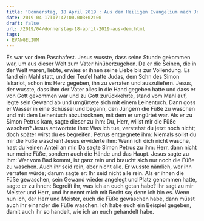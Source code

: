 ```yaml
---
title: 'Donnerstag, 18 April 2019 : Aus dem Heiligen Evangelium nach Johannes - Joh 13,1-15.'
date: 2019-04-17T17:47:00.003+02:00
draft: false
url: /2019/04/donnerstag-18-april-2019-aus-dem.html
tags: 
- EVANGELIUM
---
```


Es war vor dem Paschafest. Jesus wusste, dass seine Stunde gekommen war, um aus dieser Welt zum Vater hinüberzugehen. Da er die Seinen, die in der Welt waren, liebte, erwies er ihnen seine Liebe bis zur Vollendung. Es fand ein Mahl statt, und der Teufel hatte Judas, dem Sohn des Simon Iskariot, schon ins Herz gegeben, ihn zu verraten und auszuliefern. Jesus, der wusste, dass ihm der Vater alles in die Hand gegeben hatte und dass er von Gott gekommen war und zu Gott zurückkehrte, stand vom Mahl auf, legte sein Gewand ab und umgürtete sich mit einem Leinentuch. Dann goss er Wasser in eine Schüssel und begann, den Jüngern die Füße zu waschen und mit dem Leinentuch abzutrocknen, mit dem er umgürtet war. Als er zu Simon Petrus kam, sagte dieser zu ihm: Du, Herr, willst mir die Füße waschen? Jesus antwortete ihm: Was ich tue, verstehst du jetzt noch nicht; doch später wirst du es begreifen. Petrus entgegnete ihm: Niemals sollst du mir die Füße waschen! Jesus erwiderte ihm: Wenn ich dich nicht wasche, hast du keinen Anteil an mir. Da sagte Simon Petrus zu ihm: Herr, dann nicht nur meine Füße, sondern auch die Hände und das Haupt. Jesus sagte zu ihm: Wer vom Bad kommt, ist ganz rein und braucht sich nur noch die Füße zu waschen. Auch ihr seid rein, aber nicht alle. Er wusste nämlich, wer ihn verraten würde; darum sagte er: Ihr seid nicht alle rein. Als er ihnen die Füße gewaschen, sein Gewand wieder angelegt und Platz genommen hatte, sagte er zu ihnen: Begreift ihr, was ich an euch getan habe? Ihr sagt zu mir Meister und Herr, und ihr nennt mich mit Recht so; denn ich bin es. Wenn nun ich, der Herr und Meister, euch die Füße gewaschen habe, dann müsst auch ihr einander die Füße waschen. Ich habe euch ein Beispiel gegeben, damit auch ihr so handelt, wie ich an euch gehandelt habe.